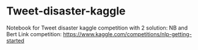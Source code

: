 # Tweet-disaster-kaggle

Notebook for Tweet disaster kaggle competition with 2 solution: NB and Bert
Link competition: https://www.kaggle.com/competitions/nlp-getting-started

